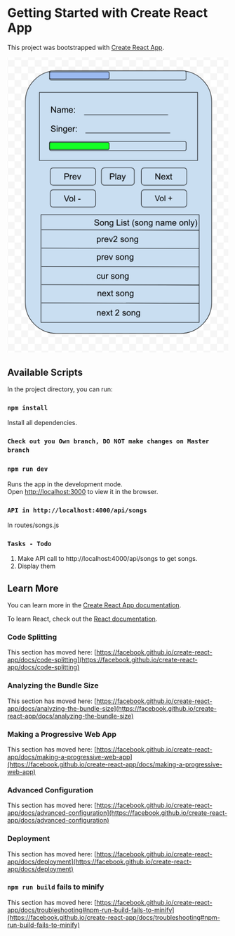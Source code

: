 # Getting Started with Create React App

This project was bootstrapped with [Create React App](https://github.com/facebook/create-react-app).

![效果图](https://github.com/patrickjiang666/MP3-player-react-hook/blob/master/public/mp3-player.png)

## Available Scripts

In the project directory, you can run:

### `npm install`

Install all dependencies. 

### `Check out you Own branch, DO NOT make changes on Master branch`

### `npm run dev`

Runs the app in the development mode.\
Open [http://localhost:3000](http://localhost:3000) to view it in the browser.

### `API in http://localhost:4000/api/songs`

In routes/songs.js

### `Tasks - Todo`

1. Make API call to http://localhost:4000/api/songs to get songs.
2. Display them

## Learn More

You can learn more in the [Create React App documentation](https://facebook.github.io/create-react-app/docs/getting-started).

To learn React, check out the [React documentation](https://reactjs.org/).

### Code Splitting

This section has moved here: [https://facebook.github.io/create-react-app/docs/code-splitting](https://facebook.github.io/create-react-app/docs/code-splitting)

### Analyzing the Bundle Size

This section has moved here: [https://facebook.github.io/create-react-app/docs/analyzing-the-bundle-size](https://facebook.github.io/create-react-app/docs/analyzing-the-bundle-size)

### Making a Progressive Web App

This section has moved here: [https://facebook.github.io/create-react-app/docs/making-a-progressive-web-app](https://facebook.github.io/create-react-app/docs/making-a-progressive-web-app)

### Advanced Configuration

This section has moved here: [https://facebook.github.io/create-react-app/docs/advanced-configuration](https://facebook.github.io/create-react-app/docs/advanced-configuration)

### Deployment

This section has moved here: [https://facebook.github.io/create-react-app/docs/deployment](https://facebook.github.io/create-react-app/docs/deployment)

### `npm run build` fails to minify

This section has moved here: [https://facebook.github.io/create-react-app/docs/troubleshooting#npm-run-build-fails-to-minify](https://facebook.github.io/create-react-app/docs/troubleshooting#npm-run-build-fails-to-minify)
